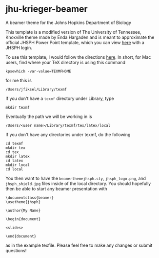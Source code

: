 # jhu-krieger-beamer
A beamer theme for the Johns Hopkins Department of Biology

This template is a modified version of The University of Tennessee, Knoxville theme made by Enda Hargaden and is meant to approximate the official JHSPH Power Point template, which you can view [here](https://my.jhsph.edu/Offices/ExternalAffairs/OfficeCommunications/Documents/Forms/AllItems.aspx?RootFolder=%2fOffices%2fExternalAffairs%2fOfficeCommunications%2fDocuments%2fPowerpoint%20Templates&FolderCTID=&View=%7b87F1BD1E%2d84FA%2d40B7%2d9F41%2dFD46C31048D5%7d) with a JHSPH login. 

To use this template, I would follow the directions [here](http://tex.stackexchange.com/questions/1137/where-do-i-place-my-own-sty-or-cls-files-to-make-them-available-to-all-my-te). In short, for Mac users, find where your TeX directory is using this command

`kpsewhich -var-value=TEXMFHOME`

for me this is

`/Users/jfiksel/Library/texmf`

If you don't have a `texmf` directory under Library, type

`mkdir texmf`

Eventually the path we will be working in is 

`/Users/<user name>/Library/texmf/tex/latex/local`

If you don't have any directories under texmf, do the following

```
cd texmf
mkdir tex
cd tex
mkdir latex
cd latex
mkdir local
cd local
```

You then want to have the `beamerthemejhsph.sty`, `jhsph_logo.png`, and `jhsph_shield.jpg` files inside of the local directory. You should hopefully then be able to start any beamer presentation with
```
\documentclass{beamer}
\usetheme{jhsph}

\author{My Name}

\begin{document}

<slides>

\end{document}
```

as in the example texfile. Please feel free to make any changes or submit questions!

